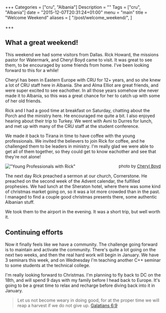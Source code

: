 +++
Categories = ["cru", "Albania"]
Description = ""
Tags = ["cru", "Albania"]
date = "2015-12-07T20:31:24+01:00"
menu = "main"
title = "Welcome Weekend"
aliases = [
  "/post/welcome_weekend/",
]

+++

## What a great weekend!

This weekend we had some visitors from Dallas.  Rick Howard, the missions pastor for Watermark, and Cheryl Boyd came to visit.  It was great to see them, to be encouraged by some friends from home.  I've been looking forward to this for a while!

Cheryl has been in Eastern Europe with CRU for 12+ years, and so she knew a lot of CRU staff here in Albania.  She and Alma Elliot are great friends, and were super excited to see eachother.  In all those years somehow she never made it to Albania, so this was a great chance for her to catch up with some of her old friends.

Rick and I had a good time at breakfast on Saturday, chatting about the Porch and the ministry here.  He encouraged me quite a bit.  I also enjoyed hearing about their trip to Turkey.  We went with Avni to Durres for lunch, and met up with many of the CRU staff at the student conference.

We made it back to Tirana in time to have coffee with the young professionals.  We invited the believers to join Rick for coffee, and he challenged them to be leaders in ministry.  I'm really glad we were able to get all of them together, so they could get to know eachother and see that they're not alone!

!["Young Professionals with Rick"](/images/young_professionals_with_rick.jpg)
<span style="float: right; font-size: 10pt;">photo by <a href="https://www.instagram.com/p/-7In4IhIcu/">Cheryl Boyd</a></span>

The next day Rick preached a sermon at our church, Cornerstone.  He preached on the second week of the Advent calendar, the fulfilled prophesies.  We had lunch at the Sheraton hotel, where there was some kind of christmas market going on, so it was a lot more crowded than in the past.  I managed to find a couple good christmas presents there, some authentic Albanian stuff.

We took them to the airport in the evening.  It was a short trip, but well worth it.

## Continuing efforts

Now it finally feels like we have a community.  The challenge going forward is to maintain and activate the community.  There's quite a lot going on the next two weeks, and then the real hard work will begin in January.  We have 3 seminars this week, and on Wednesday I'm teaching another C++ seminar to some students at the technical college.  

I'm really looking forward to Christmas.  I'm planning to fly back to DC on the 18th, and will spend 9 days with my family before I head back to Europe.  It's going to be a great time to relax and recharge before diving back into it in January.

> Let us not become weary in doing good, for at the proper time we will reap a
> harvest if we do not give up.
> <span class="source"><a href="http://biblehub.com/niv/galatians/6.htm">Galatians 6:9</a></span>